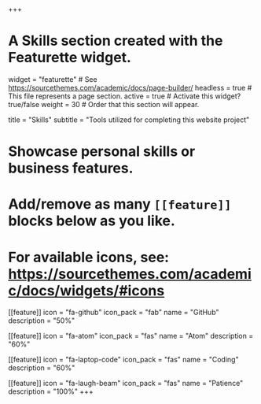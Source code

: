 +++
# A Skills section created with the Featurette widget.
widget = "featurette"  # See https://sourcethemes.com/academic/docs/page-builder/
headless = true  # This file represents a page section.
active = true  # Activate this widget? true/false
weight = 30  # Order that this section will appear.

title = "Skills"
subtitle = "Tools utilized for completing this website project"

# Showcase personal skills or business features.
#
# Add/remove as many `[[feature]]` blocks below as you like.
#
# For available icons, see: https://sourcethemes.com/academic/docs/widgets/#icons

[[feature]]
  icon = "fa-github"
  icon_pack = "fab"
  name = "GitHub"
  description = "50%"

[[feature]]
  icon = "fa-atom"
  icon_pack = "fas"
  name = "Atom"
  description = "60%"  

[[feature]]
  icon = "fa-laptop-code"
  icon_pack = "fas"
  name = "Coding"
  description = "60%"

  [[feature]]
    icon = "fa-laugh-beam"
    icon_pack = "fas"
    name = "Patience"
    description = "100%"
+++
